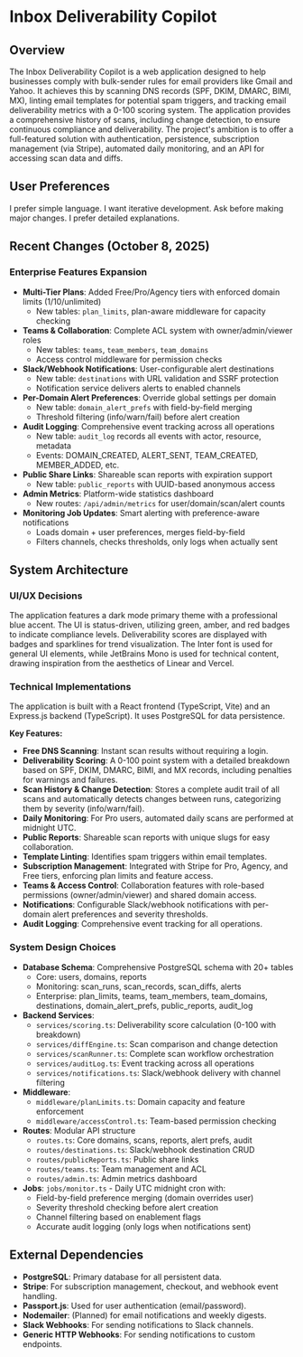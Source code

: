 # Inbox Deliverability Copilot

## Overview
The Inbox Deliverability Copilot is a web application designed to help businesses comply with bulk-sender rules for email providers like Gmail and Yahoo. It achieves this by scanning DNS records (SPF, DKIM, DMARC, BIMI, MX), linting email templates for potential spam triggers, and tracking email deliverability metrics with a 0-100 scoring system. The application provides a comprehensive history of scans, including change detection, to ensure continuous compliance and deliverability. The project's ambition is to offer a full-featured solution with authentication, persistence, subscription management (via Stripe), automated daily monitoring, and an API for accessing scan data and diffs.

## User Preferences
I prefer simple language. I want iterative development. Ask before making major changes. I prefer detailed explanations.

## Recent Changes (October 8, 2025)
### Enterprise Features Expansion
- **Multi-Tier Plans**: Added Free/Pro/Agency tiers with enforced domain limits (1/10/unlimited)
  - New tables: `plan_limits`, plan-aware middleware for capacity checking
- **Teams & Collaboration**: Complete ACL system with owner/admin/viewer roles
  - New tables: `teams`, `team_members`, `team_domains`
  - Access control middleware for permission checks
- **Slack/Webhook Notifications**: User-configurable alert destinations
  - New table: `destinations` with URL validation and SSRF protection
  - Notification service delivers alerts to enabled channels
- **Per-Domain Alert Preferences**: Override global settings per domain
  - New table: `domain_alert_prefs` with field-by-field merging
  - Threshold filtering (info/warn/fail) before alert creation
- **Audit Logging**: Comprehensive event tracking across all operations
  - New table: `audit_log` records all events with actor, resource, metadata
  - Events: DOMAIN_CREATED, ALERT_SENT, TEAM_CREATED, MEMBER_ADDED, etc.
- **Public Share Links**: Shareable scan reports with expiration support
  - New table: `public_reports` with UUID-based anonymous access
- **Admin Metrics**: Platform-wide statistics dashboard
  - New routes: `/api/admin/metrics` for user/domain/scan/alert counts
- **Monitoring Job Updates**: Smart alerting with preference-aware notifications
  - Loads domain + user preferences, merges field-by-field
  - Filters channels, checks thresholds, only logs when actually sent

## System Architecture

### UI/UX Decisions
The application features a dark mode primary theme with a professional blue accent. The UI is status-driven, utilizing green, amber, and red badges to indicate compliance levels. Deliverability scores are displayed with badges and sparklines for trend visualization. The Inter font is used for general UI elements, while JetBrains Mono is used for technical content, drawing inspiration from the aesthetics of Linear and Vercel.

### Technical Implementations
The application is built with a React frontend (TypeScript, Vite) and an Express.js backend (TypeScript). It uses PostgreSQL for data persistence.

**Key Features:**
- **Free DNS Scanning**: Instant scan results without requiring a login.
- **Deliverability Scoring**: A 0-100 point system with a detailed breakdown based on SPF, DKIM, DMARC, BIMI, and MX records, including penalties for warnings and failures.
- **Scan History & Change Detection**: Stores a complete audit trail of all scans and automatically detects changes between runs, categorizing them by severity (info/warn/fail).
- **Daily Monitoring**: For Pro users, automated daily scans are performed at midnight UTC.
- **Public Reports**: Shareable scan reports with unique slugs for easy collaboration.
- **Template Linting**: Identifies spam triggers within email templates.
- **Subscription Management**: Integrated with Stripe for Pro, Agency, and Free tiers, enforcing plan limits and feature access.
- **Teams & Access Control**: Collaboration features with role-based permissions (owner/admin/viewer) and shared domain access.
- **Notifications**: Configurable Slack/webhook notifications with per-domain alert preferences and severity thresholds.
- **Audit Logging**: Comprehensive event tracking for all operations.

### System Design Choices
- **Database Schema**: Comprehensive PostgreSQL schema with 20+ tables
  - Core: users, domains, reports
  - Monitoring: scan_runs, scan_records, scan_diffs, alerts
  - Enterprise: plan_limits, teams, team_members, team_domains, destinations, domain_alert_prefs, public_reports, audit_log
- **Backend Services**: 
  - `services/scoring.ts`: Deliverability score calculation (0-100 with breakdown)
  - `services/diffEngine.ts`: Scan comparison and change detection
  - `services/scanRunner.ts`: Complete scan workflow orchestration  
  - `services/auditLog.ts`: Event tracking across all operations
  - `services/notifications.ts`: Slack/webhook delivery with channel filtering
- **Middleware**: 
  - `middleware/planLimits.ts`: Domain capacity and feature enforcement
  - `middleware/accessControl.ts`: Team-based permission checking
- **Routes**: Modular API structure
  - `routes.ts`: Core domains, scans, reports, alert prefs, audit
  - `routes/destinations.ts`: Slack/webhook destination CRUD
  - `routes/publicReports.ts`: Public share links
  - `routes/teams.ts`: Team management and ACL
  - `routes/admin.ts`: Admin metrics dashboard
- **Jobs**: `jobs/monitor.ts` - Daily UTC midnight cron with:
  - Field-by-field preference merging (domain overrides user)
  - Severity threshold checking before alert creation
  - Channel filtering based on enablement flags
  - Accurate audit logging (only logs when notifications sent)

## External Dependencies
- **PostgreSQL**: Primary database for all persistent data.
- **Stripe**: For subscription management, checkout, and webhook event handling.
- **Passport.js**: Used for user authentication (email/password).
- **Nodemailer**: (Planned) for email notifications and weekly digests.
- **Slack Webhooks**: For sending notifications to Slack channels.
- **Generic HTTP Webhooks**: For sending notifications to custom endpoints.
